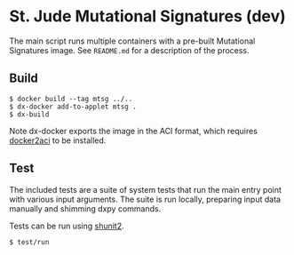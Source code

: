 # St. Jude Mutational Signatures (dev)

The main script runs multiple containers with a pre-built Mutational Signatures
image. See `README.md` for a description of the process.

## Build

```
$ docker build --tag mtsg ../..
$ dx-docker add-to-applet mtsg .
$ dx-build
```

Note dx-docker exports the image in the ACI format, which requires
[docker2aci] to be installed.

[docker2aci]: https://github.com/appc/docker2aci

## Test

The included tests are a suite of system tests that run the main entry point
with various input arguments. The suite is run locally, preparing input data
manually and shimming dxpy commands.

Tests can be run using [shunit2].

```
$ test/run
```

[shunit2]: https://github.com/kward/shunit2
